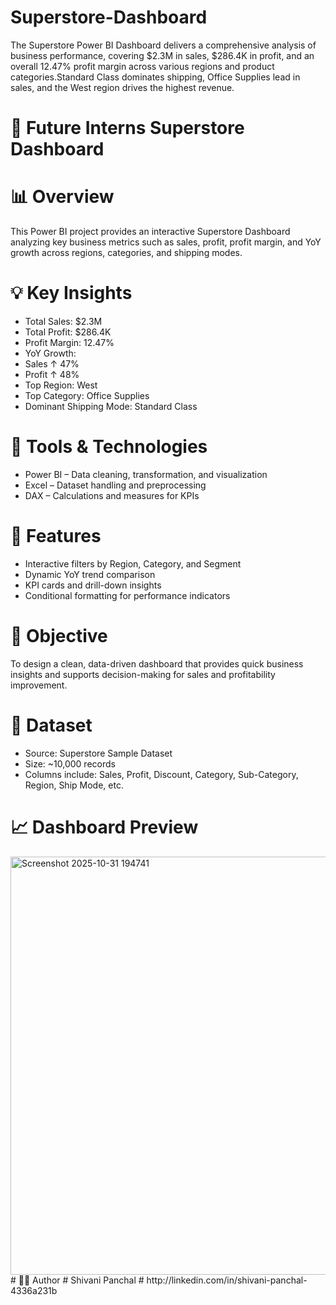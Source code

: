 # Superstore-Dashboard
The Superstore Power BI Dashboard delivers a comprehensive analysis of business performance, covering $2.3M in sales, $286.4K in profit, and an overall 12.47% profit margin across various regions and product categories.Standard Class dominates shipping, Office Supplies lead in sales, and the West region drives the highest revenue.
# 🛒 Future Interns Superstore Dashboard
# 📊 Overview
This Power BI project provides an interactive Superstore Dashboard analyzing key business metrics such as sales, profit, profit margin, and YoY growth across regions, categories, and shipping modes.
# 💡 Key Insights
- Total Sales: $2.3M
- Total Profit: $286.4K
- Profit Margin: 12.47%
- YoY Growth:
- Sales ↑ 47%
- Profit ↑ 48%
- Top Region: West
- Top Category: Office Supplies
- Dominant Shipping Mode: Standard Class
# 🧠 Tools & Technologies
- Power BI – Data cleaning, transformation, and visualization
- Excel – Dataset handling and preprocessing
- DAX – Calculations and measures for KPIs
# 🧩 Features
- Interactive filters by Region, Category, and Segment
- Dynamic YoY trend comparison
- KPI cards and drill-down insights
- Conditional formatting for performance indicators
# 🚀 Objective
To design a clean, data-driven dashboard that provides quick business insights and supports decision-making for sales and profitability improvement.
# 📂 Dataset
- Source: Superstore Sample Dataset
- Size: ~10,000 records
- Columns include: Sales, Profit, Discount, Category, Sub-Category, Region, Ship Mode, etc.
# 📈 Dashboard Preview
<img width="1207" height="669" alt="Screenshot 2025-10-31 194741" src="https://github.com/user-attachments/assets/a1230818-c89c-47c2-8d83-635764fe5613" />
# 🧑‍💻 Author
# Shivani Panchal
# http://linkedin.com/in/shivani-panchal-4336a231b

